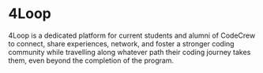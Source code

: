 # 4Loop

4Loop is a dedicated platform for current students and alumni of CodeCrew to connect, share experiences, network, and foster a stronger coding community while travelling along whatever path their coding journey takes them, even beyond the completion of the program.
